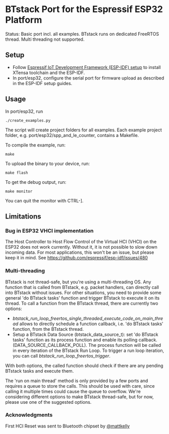 # BTstack Port for the Espressif ESP32 Platform

Status: Basic port incl. all examples. BTstack runs on dedicated FreeRTOS thread. Multi threading not supported.

## Setup

- Follow [Espressif IoT Development Framework (ESP-IDF) setup](https://github.com/espressif/esp-idf) to install XTensa toolchain and the ESP-IDF.
- In port/esp32, configure the serial port for firmware upload as described in the ESP-IDF setup guides.

## Usage

In port/esp32, run

	./create_examples.py

The script will create project folders for all examples. Each example project folder, e.g. port/esp32/spp_and_le_counter, contains a Makefile.  

To compile the example, run:

	make


To upload the binary to your device, run:

	make flash


To get the debug output, run:

	make monitor

You can quit the monitor with CTRL-].

## Limitations

### Bug in ESP32 VHCI implementation
The Host Controller to Host Flow Control of the Virtual HCI (VHCI) on the ESP32 does not work currently. Without it, it is not possible to slow down incoming data. For most applications, this won't be an issue, but please keep it in mind. See https://github.com/espressif/esp-idf/issues/480

### Multi-threading

BTstack is not thread-safe, but you're using a multi-threading OS. Any function that is called from BTstack, e.g. packet handlers, can directly call into BTstack without issues. For other situations, you need to provide some general 'do BTstack tasks' function and trigger BTstack to execute it on its thread.
To call a function from the BTstack thread, there are currently two options:

- *btstack_run_loop_freertos_single_threaded_execute_code_on_main_thread* allows to directly schedule a function callback, i.e. 'do BTstack tasks' function, from the BTstack thread.
- Setup a BTstack Data Source (btstack_data_source_t):
 set 'do BTstack tasks' function as its process function and enable its polling callback. (DATA_SOURCE_CALLBACK_POLL). The process function will be called in every iteration of the BTstack Run Loop. To trigger a run loop iteration, you can call *btstack_run_loop_freertos_trigger*.

With both options, the called function should check if there are any pending BTstack tasks and execute them.

The 'run on main thread' method is only provided by a few ports and requires a queue to store the calls. This should be used with care, since calling it multiple times could cause the queue to overflow.
We're considering different options to make BTstack thread-safe, but for now, please use one of the suggested options.

### Acknowledgments

First HCI Reset was sent to Bluetooth chipset by [@mattkelly](https://github.com/mattkelly)
